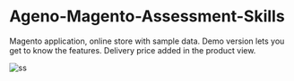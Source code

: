 # Ageno-Magento-Assessment-Skills

Magento application, online store with sample data. Demo version lets you get to know the features.
Delivery price added in the product view. 



![ss](https://user-images.githubusercontent.com/38738728/114307716-2f7d6c00-9ae1-11eb-89e6-b0f32f003a5e.PNG)
